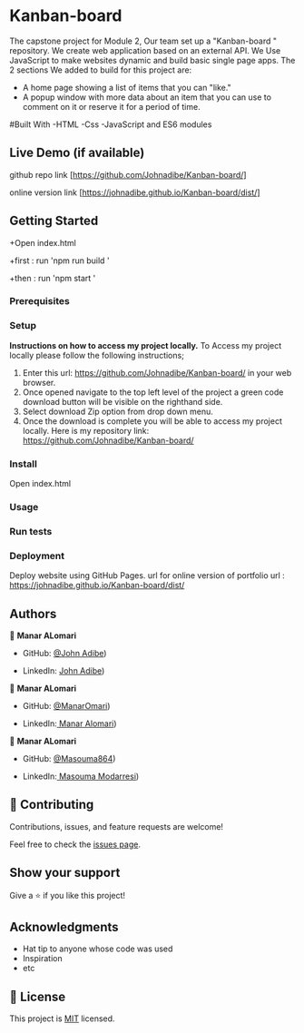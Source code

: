 # Kanban-board
The capstone project for Module 2, Our team  set up a "Kanban-board " repository. We create web application based on an external API. We Use JavaScript to make websites dynamic and build basic single page apps.
The 2 sections We added to build for this project are:
- A home page showing a list of items that you can "like."
- A popup window with more data about an item that you can use to comment on it or reserve it for a period of time.

#Built With
-HTML 
-Css
-JavaScript and ES6 modules

## Live Demo (if available)
github repo link 
[https://github.com/Johnadibe/Kanban-board/]

online version link [https://johnadibe.github.io/Kanban-board/dist/]

## Getting Started

+Open index.html

+first : run 'npm run build '

+then : run 'npm start '

### Prerequisites

### Setup
**Instructions on how to access my project locally.**
 To Access my project locally please follow the following instructions;
1. Enter this url: https://github.com/Johnadibe/Kanban-board/ in your web browser.
2. Once opened navigate to the top left level of the project a green code download button will be visible on the righthand side.
3. Select download Zip option from drop down menu.
4. Once the download is complete you will be able to access my project locally.
Here is my repository link: https://github.com/Johnadibe/Kanban-board/


### Install
Open index.html
### Usage

### Run tests

### Deployment

Deploy  website using GitHub Pages.
url for online version of portfolio url : https://johnadibe.github.io/Kanban-board/dist/

## Authors

👤 **Manar ALomari**

- GitHub: [@John Adibe](https://github.com/Johnadibe))

- LinkedIn: [John Adibe](https://www.linkedin.com/in/john-adibe-400b36166/))


👤 **Manar ALomari**

- GitHub: [@ManarOmari](https://github.com/ManarOmari))

- LinkedIn:[ Manar Alomari](https://www.linkedin.com/in/manar-alomari-b509ab107/))

👤 **Manar ALomari**

- GitHub: [@Masouma864](https://github.com/Masouma864))

- LinkedIn:[ Masouma Modarresi](https://www.linkedin.com/in/masouma-m-9572a41b5/))


## 🤝 Contributing

Contributions, issues, and feature requests are welcome!

Feel free to check the [issues page](../../issues/).

## Show your support

Give a ⭐️ if you like this project!

## Acknowledgments

- Hat tip to anyone whose code was used
- Inspiration
- etc

## 📝 License

This project is [MIT](./MIT.md) licensed.